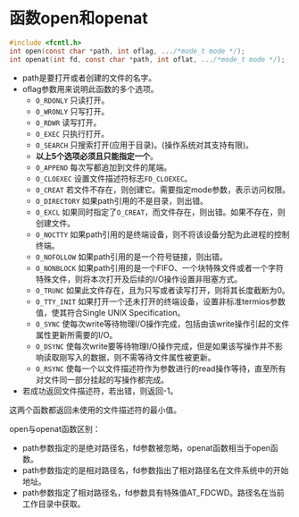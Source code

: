 # 函数open和openat

```c
#include <fcntl.h>
int open(const char *path, int oflag, .../*mode_t mode */);
int openat(int fd, const char *path, int oflat, .../*mode_t mode */);
```

* path是要打开或者创建的文件的名字。
* oflag参数用来说明此函数的多个选项。 
	* `O_RDONLY` 只读打开。
	* `O_WRONLY` 只写打开。
	* `O_RDWR` 读写打开。
	* `O_EXEC` 只执行打开。
	* `O_SEARCH` 只搜索打开(应用于目录)。(操作系统对其支持有限)。
	* **以上5个选项必须且只能指定一个**。
	* `O_APPEND` 每次写都追加到文件的尾端。
	* `O_CLOEXEC` 设置文件描述符标志`FD_CLOEXEC`。
	* `O_CREAT` 若文件不存在，则创建它。需要指定mode参数，表示访问权限。
	* `O_DIRECTORY` 如果path引用的不是目录，则出错。
	* `O_EXCL` 如果同时指定了`O_CREAT`，而文件存在，则出错。如果不存在，则创建文件。
	* `O_NOCTTY` 如果path引用的是终端设备，则不将该设备分配为此进程的控制终端。
	* `O_NOFOLLOW` 如果path引用的是一个符号链接，则出错。
	* `O_NONBLOCK` 如果path引用的是一个FIFO、一个块特殊文件或者一个字符特殊文件，则将本次打开及后续的I/O操作设置非阻塞方式。
	* `O_TRUNC` 如果此文件存在，且为只写或者读写打开，则将其长度截断为0。
	* `O_TTY_INIT` 如果打开一个还未打开的终端设备，设置非标准termios参数值，使其符合Single UNIX Specification。
	* `O_SYNC` 使每次write等待物理I/O操作完成，包括由该write操作引起的文件属性更新所需要的I/O。
	* `O_DSYNC` 使每次write要等待物理I/O操作完成，但是如果该写操作并不影响读取刚写入的数据，则不需等待文件属性被更新。
	* `O_RSYNC` 使每一个以文件描述符作为参数进行的read操作等待，直至所有对文件同一部分挂起的写操作都完成。
* 若成功返回文件描述符，若出错，则返回-1。


这两个函数都返回未使用的文件描述符的最小值。

open与openat函数区别：
* path参数指定的是绝对路径名，fd参数被忽略，openat函数相当于open函数。
* path参数指定的是相对路径名，fd参数指出了相对路径名在文件系统中的开始地址。
* path参数指定了相对路径名，fd参数具有特殊值AT_FDCWD。路径名在当前工作目录中获取。
